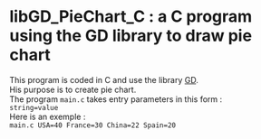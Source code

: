 # libGD_PieChart_C : a C program using the GD library to draw pie chart

This program is coded in C and use the library [GD](https://libgd.github.io/).<br>
His purpose is to create pie chart.<br>
The program `main.c` takes entry parameters in this form :<br>
`string=value`<br>
Here is an exemple :<br>
`main.c USA=40 France=30 China=22 Spain=20`<br>

